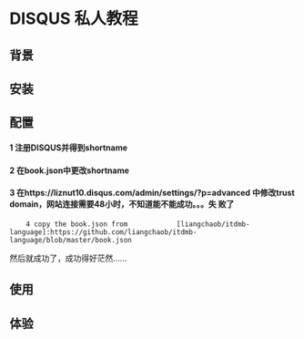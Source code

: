 ﻿# DISQUS 私人教程

## 背景

## 安装

## 配置
####    1 注册DISQUS并得到shortname
####    2 在book.json中更改shortname
####    3 在https://liznut10.disqus.com/admin/settings/?p=advanced                   中修改trust domain，网站连接需要48小时，不知道能不能成功。。。失           败了
        4 copy the book.json from            [liangchaob/itdmb-language]:https://github.com/liangchaob/itdmb-language/blob/master/book.json
        
然后就成功了，成功得好茫然......
     
## 使用

## 体验

